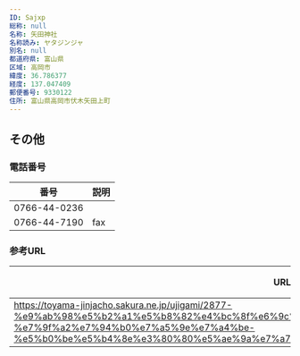 ```yaml
---
ID: Sajxp
総称: null
名称: 矢田神社
名称読み: ヤタジンジャ
別名: null
都道府県: 富山県
区域: 高岡市
緯度: 36.786377
経度: 137.047409
郵便番号: 9330122
住所: 富山県高岡市伏木矢田上町
---
```


## その他

### 電話番号

| 番号         | 説明 |
| ------------ | ---- |
| 0766-44-0236 |      |
| 0766-44-7190 | fax  |

### 参考URL

| URL                                                                                                                                                                                                                     | 説明   |
| ----------------------------------------------------------------------------------------------------------------------------------------------------------------------------------------------------------------------- | ------ |
| https://toyama-jinjacho.sakura.ne.jp/ujigami/2877-%e9%ab%98%e5%b2%a1%e5%b8%82%e4%bc%8f%e6%9c%a8%e7%9f%a2%e7%94%b0%e4%b8%8a%e7%94%ba-%e7%9f%a2%e7%94%b0%e7%a5%9e%e7%a4%be-%e5%b0%be%e5%b4%8e%e3%80%80%e5%ae%9a%e7%a7%80/ | 神社庁 |
